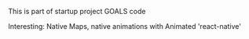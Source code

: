 This is part of startup project GOALS code

Interesting: Native Maps, native animations with Animated 'react-native'
